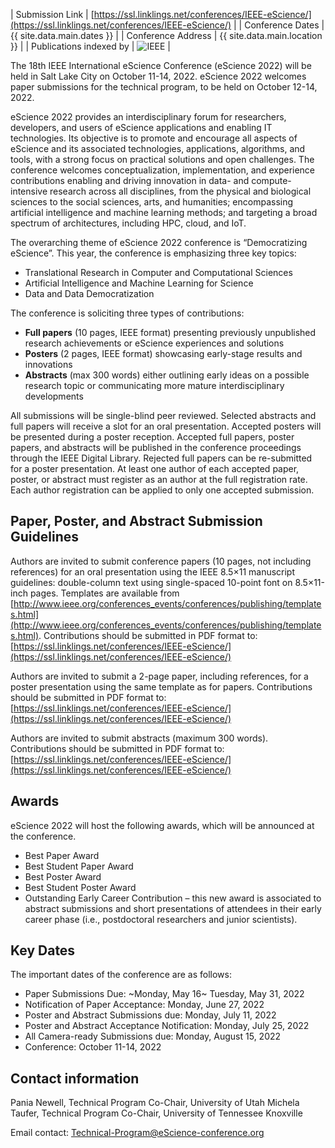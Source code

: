 | Submission Link         | [https://ssl.linklings.net/conferences/IEEE-eScience/](https://ssl.linklings.net/conferences/IEEE-eScience/) |
| Conference Dates        | {{ site.data.main.dates }} |
| Conference Address      | {{ site.data.main.location }} |
| Publications indexed by | <img src="{{ site.baseurl }}/images/ieee.png" alt="IEEE" /> |

The 18th IEEE International eScience Conference (eScience 2022) will be held in Salt Lake City on October 11-14, 2022. eScience 2022 welcomes paper submissions for the technical program, to be held on October 12-14, 2022.

eScience 2022 provides an interdisciplinary forum for researchers, developers, and users of eScience applications and enabling IT technologies. Its objective is to promote and encourage all aspects of eScience and its associated technologies, applications, algorithms, and tools, with a strong focus on practical solutions and open challenges. The conference welcomes conceptualization, implementation, and experience contributions enabling and driving innovation in data- and compute-intensive research across all disciplines, from the physical and biological sciences to the social sciences, arts, and humanities; encompassing artificial intelligence and machine learning methods; and targeting a broad spectrum of architectures, including HPC, cloud, and IoT.

The overarching theme of eScience 2022 conference is “Democratizing eScience”. This year, the conference is emphasizing three key topics:
-	Translational Research in Computer and Computational Sciences 
-	Artificial Intelligence and Machine Learning for Science
-	Data and Data Democratization

The conference is soliciting three types of contributions:
-	**Full papers** (10 pages, IEEE format) presenting previously unpublished research achievements or eScience experiences and solutions
-	**Posters** (2 pages, IEEE format) showcasing early-stage results and innovations
-	**Abstracts** (max 300 words) either outlining early ideas on a possible research topic or communicating more mature interdisciplinary developments

All submissions will be single-blind peer reviewed. Selected abstracts and full papers will receive a slot for an oral presentation. Accepted posters will be presented during a poster reception. Accepted full papers, poster papers, and abstracts will be published in the conference proceedings through the IEEE Digital Library. Rejected full papers can be re-submitted for a poster presentation. At least one author of each accepted paper, poster, or abstract must register as an author at the full registration rate. Each author registration can be applied to only one accepted submission.

 
## Paper, Poster, and Abstract Submission Guidelines
Authors are invited to submit conference papers (10 pages, not including references) for an oral presentation using the IEEE 8.5×11 manuscript guidelines: double-column text using single-spaced 10-point font on 8.5×11-inch pages. Templates are available from [http://www.ieee.org/conferences_events/conferences/publishing/templates.html](http://www.ieee.org/conferences_events/conferences/publishing/templates.html).
Contributions should be submitted in PDF format to: [https://ssl.linklings.net/conferences/IEEE-eScience/](https://ssl.linklings.net/conferences/IEEE-eScience/)

Authors are invited to submit a 2-page paper, including references, for a poster presentation using the same template as for papers.
Contributions should be submitted in PDF format to:
[https://ssl.linklings.net/conferences/IEEE-eScience/](https://ssl.linklings.net/conferences/IEEE-eScience/)

Authors are invited to submit abstracts (maximum 300 words). Contributions should be submitted in PDF format to: [https://ssl.linklings.net/conferences/IEEE-eScience/](https://ssl.linklings.net/conferences/IEEE-eScience/)

## Awards
eScience 2022 will host the following awards, which will be announced at the conference.
-	Best Paper Award
-	Best Student Paper Award
-	Best Poster Award
-	Best Student Poster Award
-	Outstanding Early Career Contribution – this new award is associated to abstract submissions and short presentations of attendees in their early career phase (i.e., postdoctoral researchers and junior scientists).

## Key Dates
 
The important dates of the conference are as follows:
- Paper Submissions Due: ~Monday, May 16~ Tuesday, May 31, 2022
- Notification of Paper Acceptance: Monday, June 27, 2022
- Poster and Abstract Submissions due: Monday, July 11, 2022
- Poster and Abstract Acceptance Notification: Monday, July 25, 2022
- All Camera-ready Submissions due: Monday, August 15, 2022
- Conference: October 11-14, 2022 

## Contact information

Pania Newell,  Technical Program Co-Chair, University of Utah
Michela Taufer, Technical Program Co-Chair, University of Tennessee Knoxville

Email contact: Technical-Program@eScience-conference.org

